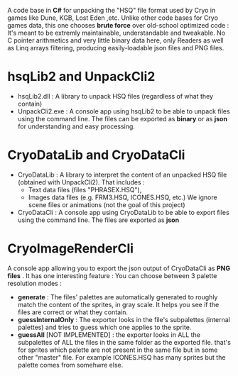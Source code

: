 
A code base in **C#** for unpacking the "HSQ" file format used by Cryo in games like Dune, KGB, Lost Eden ,etc.
Unlike other code bases for Cryo games data, this one chooses **brute force** over old-school optimized code : 
It's meant to be extremly maintainable, understandable and tweakable. No C pointer arithmetics and very little binary data here, only Readers as well as Linq arrays filtering, producing easily-loadable json files and PNG files.

# hsqLib2 and UnpackCli2

- hsqLib2.dll : A library to unpack HSQ files (regardless of what they contain)
- UnpackCli2.exe : A console app using hsqLib2 to be able to unpack files using the command line. The files can be exported as **binary** or as **json** for understanding and easy processing.


# CryoDataLib and CryoDataCli

- CryoDataLib : A library to interpret the content of an unpacked HSQ file (obtained with UnpackCli2). That includes : 
   - Text data files (files "PHRASEX.HSQ"),
   - Images data files (e.g. FRM3.HSQ, ICONES.HSQ, etc.)
   We ignore scene files or animations (not the goal of this project)
- CryoDataCli : A console app using CryoDataLib to be able to export files using the command line. The files are exported as **json**

# CryoImageRenderCli

A console app allowing you to export the json output of CryoDataCli as **PNG files** .
It has one interesting feature : You can choose between 3 palette resolution modes : 
- **generate** : The files' palettes are automatically generated to roughly match the content of the sprites, in gray scale. It helps you see if the files are correct or what they contain.
- **guessInternalOnly** : The exporter looks in the file's subpalettes (internal palettes) and tries to guess which one applies to the sprite.
- **guessAll** [NOT IMPLEMENTED] : the exporter looks in ALL the subpalettes of ALL the files in the same folder as the exported file. that's for sprites which palette are not present in the same file but in some other "master" file. For example ICONES.HSQ has many sprites but the palette comes from somehwre else.



